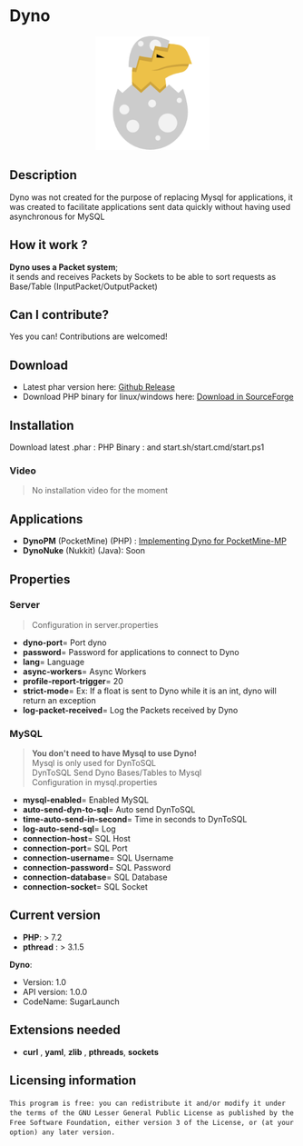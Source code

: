 # Dyno
<p align="center">
    <img src="icon.png" width="200px" height="200px">
</p>

## Description
Dyno was not created for the purpose of replacing Mysql for applications, it was created to facilitate applications sent data quickly without having used asynchronous for MySQL

## How it work ?

__Dyno uses a Packet system__; <br/>it sends and receives Packets by Sockets to be able to sort requests as Base/Table (InputPacket/OutputPacket)

## Can I contribute?
Yes you can! Contributions are welcomed!

## Download

* Latest phar version here: [Github Release](https://github.com/MineBuilderFR/Dyno/releases)
* Download PHP binary for linux/windows here: [Download in SourceForge](https://sourceforge.net/projects/dyno-fast/files/PHP%20Binary%20for%20Dyno/)

## Installation

Download latest .phar : PHP Binary : and start.sh/start.cmd/start.ps1

### Video 

> No installation video for the moment

## Applications

* __DynoPM__ (PocketMine) (PHP) : [Implementing Dyno for PocketMine-MP](https://github.com/MineBuilderFR/DynoPM)
* __DynoNuke__ (Nukkit) (Java): Soon

## Properties
### Server
> Configuration in server.properties <br/>
* __dyno-port__= Port dyno
* __password__= Password for applications to connect to Dyno
* __lang__= Language
* __async-workers__= Async Workers
* __profile-report-trigger__= 20
* __strict-mode__= Ex: If a float is sent to Dyno while it is an int, dyno will return an exception
* __log-packet-received__= Log the Packets received by Dyno

### MySQL
> __You don't need to have Mysql to use Dyno!__ <br/>
> Mysql is only used for DynToSQL <br/>
> DynToSQL Send Dyno Bases/Tables to Mysql <br/>
> Configuration in mysql.properties <br/>

* __mysql-enabled__= Enabled MySQL
* __auto-send-dyn-to-sql__= Auto send DynToSQL
* __time-auto-send-in-second__= Time in seconds to DynToSQL
* __log-auto-send-sql__= Log 
* __connection-host__= SQL Host
* __connection-port__= SQL Port
* __connection-username__= SQL Username
* __connection-password__= SQL Password
* __connection-database__= SQL Database
* __connection-socket__= SQL Socket

## Current version
* __PHP__: > 7.2 
* __pthread__ : > 3.1.5

__Dyno__: 

* Version: 1.0
* API version: 1.0.0
* CodeName: SugarLaunch

## Extensions needed
* __curl__ , __yaml__, __zlib__ , __pthreads__, __sockets__

## Licensing information 

`This program is free: you can redistribute it and/or modify
it under the terms of the GNU Lesser General Public License as published by
the Free Software Foundation, either version 3 of the License, or
(at your option) any later version.`
